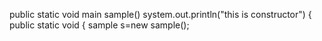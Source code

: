 public static void main
sample()
    system.out.println("this is constructor")
    {
    public static void
    {
    sample s=new sample();

<!---
deepashet/deepashet is a ✨ special ✨ repository because its `README.md` (this file) appears on your GitHub profile.
You can click the Preview link to take a look at your changes.
--->
